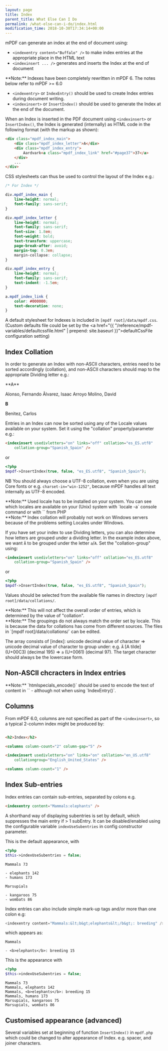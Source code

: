```yaml
---
layout: page
title: Index
parent_title: What Else Can I Do
permalink: /what-else-can-i-do/index.html
modification_time: 2018-10-30T17:34:14+00:00
---
```


mPDF can generate an index at the end of document using:

- `<indexentry content="Buffalo" />`
  to make index entries at the appropriate place in the HTML text
- `<indexinsert ... />`
  generates and inserts the Index at the end of document

<div class="alert alert-info" role="alert" markdown="1">
  **Note:** Indexes have been completely rewritten in mPDF 6. The notes below refer to mPDF >= 6.0
</div>

- `<indexentry>` or `IndexEntry()` should be used to create Index entries during document writing.
- `<indexinsert>` or `InsertIndex()` should be used to generate the Index at the end of the document.

When an Index is inserted in the PDF document using `<indexinsert>` or `InsertIndex()`, the Index is generated
(internally) as HTML code in the following format (with the markup as shown):

```html
<div class="mpdf_index_main">
    <div class="mpdf_index_letter">A</div>
    <div class="mpdf_index_entry">
        Aardvark<a class="mpdf_index_link" href="#page37">37</a>
    </div>
    ...
</div>
```

CSS stylesheets can thus be used to control the layout of the Index e.g.:

```css
/* For Index */

div.mpdf_index_main {
    line-height: normal;
    font-family: sans-serif;
}

div.mpdf_index_letter {
    line-height: normal;
    font-family: sans-serif;
    font-size: 1.8em;
    font-weight: bold;
    text-transform: uppercase;
    page-break-after: avoid;
    margin-top: 0.3em;
    margin-collapse: collapse;
}

div.mpdf_index_entry {
    line-height: normal;
    font-family: sans-serif;
    text-indent: -1.5em;
}

a.mpdf_index_link {
    color: #000000;
    text-decoration: none;
}
```

A default stylesheet for Indexes is included in `[mpdf root]/data/mpdf.css`. (Custom defaults file could be set by
the <a href="{{ "/reference/mpdf-variables/defaultcssfile.html" | prepend: site.baseurl }}">defaultCssFile</a> configuration setting)

## Index Collation

In order to generate an Index with non-ASCII characters, entries need to be sorted accordingly (collation), and
non-ASCII characters should map to the appropriate Dividing letter e.g.:

<div class="well" markdown="1">
**A**

Alonso, Fernando
Ãlvarez, Isaac
Arroyo Molino, David

**B**

Benitez, Carlos
</div>

Entries in an Index can now be sorted using any of the Locale values available on your system. Set it using
the "collation" property/parameter e.g.:

```html
<indexinsert usedivletters="on" links="off" collation="es_ES.utf8"
    collation-group="Spanish_Spain" />
```

or

```php
<?php
$mpdf->InsertIndex(true, false, "es_ES.utf8", "Spanish_Spain");

```

NB You should always choose a UTF-8 collation, even when you are using Core fonts or e.g. `charset-in="win-1252"`, because
mPDF handles all text internally as UTF-8 encoded.

<div class="alert alert-info" role="alert" markdown="1">
  **Note:** Used locale has to be installed on your system.
  You can see which locales are available on your (Unix) system with `locale -a` console command
  or with `<?php system('locale -a') ?>` from PHP
</div>

<div class="alert alert-info" role="alert" markdown="1">
  **Note:** Index collation will probably not work on Windows servers because of the problems setting Locales under Windows.
</div>


If you have set your index to use Dividing letters, you can also determine how letters are grouped under a dividing
letter. In the example index above, we want `Ã` to be grouped under the letter `a`/`A`. Set the "collation-group" using:

```html
<indexinsert usedivletters="on" links="off" collation="es_ES.utf8"
    collation-group="Spanish_Spain" />
```

or

```php
<?php
$mpdf->InsertIndex(true, false, "es_ES.utf8", "Spanish_Spain");

```

Values should be selected from the available file names in directory `[mpdf root]/data/collations/`.

<div class="alert alert-info" role="alert" markdown="1">
  **Note:** This will not affect the overall order of entries, which is determined by the value of "collation".
</div>

<div class="alert alert-info" role="alert" markdown="1">
  **Note:** The groupings do not always match the order set by locale. This is because the data for collations has come from
  different sources. The files in `[mpdf root]/data/collations/` can be edited.
</div>

The array consists of [index]: unicode decimal value of character => unicode decimal value of character to group
under: e.g. `Ã` [A tilde] (U+00C3) (decimal 195) => `a` (U+0061) (decimal 97). The target character should always be
the lowercase form.

## Non-ASCII chcracters in Index entries

<div class="alert alert-info" role="alert" markdown="1">
  **Note:** `htmlspecials_encode()` should be used to encode the text of content in `<indexentry>` - although not when using
`IndexEntry()`.
</div>

## Columns

From mPDF 6.0, columns are not specified as part of the `<indexinsert>`, so a typical 2-column index might be
produced by:

```html

<h2>Index</h2>

<columns column-count="2" column-gap="5" />

<indexinsert usedivletters="on" links="on" collation="en_US.utf8"
    collationgroup="English_United_States" />

<columns column-count="1" />

```

## Index Sub-entries

Index entries can contain sub-entries, separated by colons e.g.

```html
<indexentry content="Mammals:elephants" />
```

A shorthand way of displaying subentries is set by default, which suppresses the main entry if > 1 subEntry.
It can be disabled/enabled using the configurable variable `indexUseSubentries` in config constructor parameter.

This is the default appearance, with
```php
<?php
$this->indexUseSubentries = false;

```

```
Mammals 73

- elephants 142
- humans 173

Marsupials

- kangaroos 75
- wombats 86
```

Index entries can also include simple mark-up tags and/or more than one colon e.g:

```php
<indexentry content="Mammals:&lt;b&gt;elephants&lt;/b&gt;: breeding" />
```

which appears as:

```
Mammals

- <b>elephants</b>: breeding 15
```

This is the appearance with
```php
<?php
$this->indexUseSubentries = false;

```

```
Mammals 73
Mammals, elephants 142
Mammals, <b>elephants</b>: breeding 15
Mammals, humans 173
Marsupials, kangaroos 75
Marsupials, wombats 86
```

## Customised appearance (advanced)

Several variables set at beginning of function `InsertIndex()` in `mpdf.php` which could be changed to alter appearance of
Index. e.g. spacer, and joiner characters.

